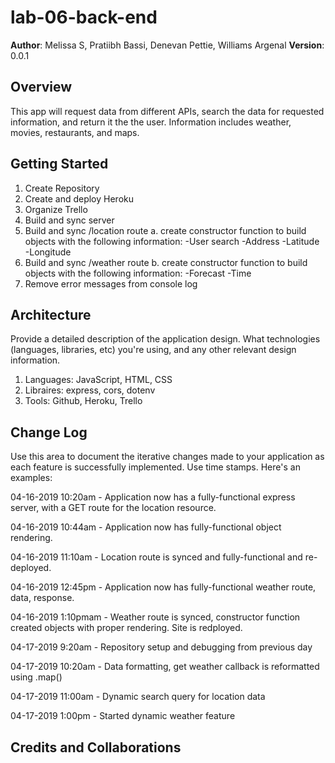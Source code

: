 # lab-06-back-end

**Author**: Melissa S, Pratiibh Bassi, Denevan Pettie, Williams Argenal
**Version**: 0.0.1

## Overview
<p>This app will request data from different APIs, search the data for requested information, and return it the the user. Information includes weather, movies, restaurants, and maps.</p>

## Getting Started
1. Create Repository
2. Create and deploy Heroku
3. Organize Trello
4. Build and sync server
5. Build and sync /location route
    a. create constructor function to build objects with the following information:
        -User search
        -Address
        -Latitude
        -Longitude
6. Build and sync /weather route
    b. create constructor function to build objects with the following information:
        -Forecast
        -Time
7. Remove error messages from console log

## Architecture
Provide a detailed description of the application design. What technologies (languages, libraries, etc) you're using, and any other relevant design information. 
1. Languages: JavaScript, HTML, CSS
2. Libraires: express, cors, dotenv
3. Tools: Github, Heroku, Trello


## Change Log
Use this area to document the iterative changes made to your application as each feature is successfully implemented. Use time stamps. Here's an examples:

04-16-2019 10:20am - Application now has a fully-functional express server, with a GET route for the location resource.

04-16-2019 10:44am - Application now has fully-functional object rendering.

04-16-2019 11:10am - Location route is synced and fully-functional and re-deployed.

04-16-2019 12:45pm - Application now has fully-functional weather route, data, response.

04-16-2019 1:10pmam - Weather route is synced, constructor function created objects with proper rendering. Site is redployed.

04-17-2019 9:20am - Repository setup and debugging from previous day

04-17-2019 10:20am - Data formatting, get weather callback is reformatted using .map()

04-17-2019 11:00am - Dynamic search query for location data

04-17-2019 1:00pm - Started dynamic weather feature



## Credits and Collaborations
<!-- Give credit (and a link) to other people or resources that helped you build this application. -->


